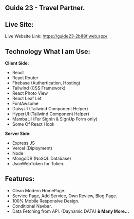 ## Guide 23 - Travel Partner.

## Live Site:

Live Website Link: https://guide23-2b88f.web.app/

## Technology What I am Use:

**Client Side:**

- React
- React Router
- Firebase (Authertication, Hosting)
- Tailwind (CSS Framework)
- React Photo View
- React Leaf Let
- FontAwsome
- DaisyUI (Tailwind Component Helper)
- HyperUI (Tailwind Component Helper)
- MambaUI (For SignIn & SignUp Form only)
- Some Of React Hook

**Server Side:**

- Express JS
- Vercel (Diployment)
- Node
- MongoDB (NoSQL Database)
- JsonWebToken for Token.

## Features:

- Clean Modern HomePage.
- Service Page, Add Service, Own Review, Blog Page.
- 100% Mobile Responsive Design.
- Conditional Navbar.
- Data Fetching from API. (Daynamic DATA)
  **& Many More...**

